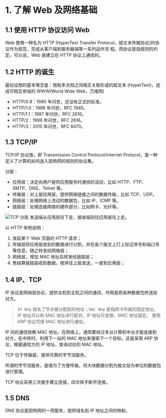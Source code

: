 # 1. 了解 Web 及网络基础

## 1.1 使用 HTTP 协议访问 Web

Web 使用一种名为 HTTP (HyperText Transfer Protocol，超文本传输协议)的协议作为规范，完成从客户端到服务器端等一系列运作流 程。而协议是指规则的约定。可以说，Web 是建立在 HTTP 协议上通信的。

## 1.2 HTTP 的诞生

最初设想的基本理念是：借助多文档之间相互关联形成的超文本 (HyperText)，连成可相互参阅的 WWW(World Wide Web，万维网)

-   HTTP/0.9：1990 年问世，还没有正式的标准。
-   HTTP/1.0：1996 年问世，RFC 1945。
-   HTTP/1.1：1997 年问世，RFC 2616。
-   HTTP/2：1999 年问世，RFC 2616。
-   HTTP/3：2015 年问世，RFC 8470。

## 1.3 TCP/IP

TCP/IP 协议族，即 Transmission Control Protocol/Internet Protocol，是一种定义了计算机如何连入因特网的规则的协议集。

分层：

-   应用层：决定向用户提供应用服务时通信的活动，比如 HTTP、FTP、SMTP、DNS、Telnet 等。
-   传输层：对上层应用层，提供网络链接之间的数据传输，比如 TCP、UDP。
-   网络层：处理网络上流动的数据包，比如 IP、ICMP 等。
-   链路层：处理连接网络的硬件部分，比如网卡、光纤等。

![TCP 分层](/assets/tcp-layer.png)
发送端从应用层往下走，接收端则往应用层往上走。

以 HTTP 举例说明：

1. 发起某个 Web 页面的 HTTP 请求；
2. 传输层将应用层收到的数据进行分割，并在各个报文上打上标记序号和端口号等信息，随之转发给网络层；
3. 网络层，增加 MAC 地址后转发给链路层；
4. 售结算链路层收到数据，按序往上层发送，一直到应用层；

## 1.4 IP、TCP

IP 协议是网络层协议，提供主机到主机之间的通信，作用是把各种数据包传送给对方。

> `IP 地址` 指名了节点被分配到的地址；`MAC 地址` 是指网卡所属的固定地址。
> IP 地址可以和 MAC 地址进行配对，IP 地址可变换，MAC 地址固定。
> 使用 ARP 协议凭借 MAC 地址进行通信。

IP 间的通信依赖 MAC 地址。在网络上，通常要经过多台计算机中台才能连接到对方，在中转时，利用下一站的 MAC 地址来搜索下一个目标。这是采用 ARP 协议，根据通信方的 IP 地址，查询对应的 MAC 地址。

TCP 位于传输层，提供可靠的字节流服务。

所谓的字节流服务，是值为了方便传输，将大块数据分割为报文段为单位的数据包进行管理。

TCP 协议采用三次握手建立连接，四次挥手断开连接。

## 1.5 DNS

DNS 协议是因特网的一项服务，提供域名到 IP 地址之间的映射。
